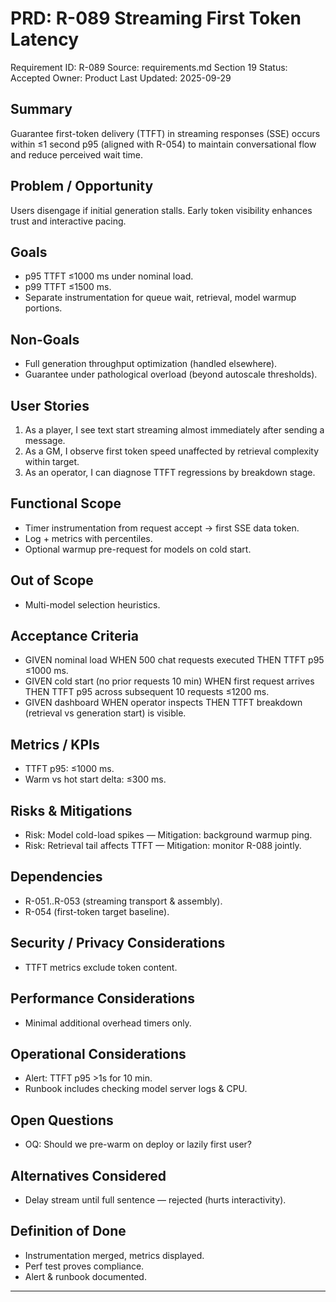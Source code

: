# PRD: R-089 Streaming First Token Latency

Requirement ID: R-089
Source: requirements.md Section 19
Status: Accepted
Owner: Product
Last Updated: 2025-09-29

## Summary

Guarantee first-token delivery (TTFT) in streaming responses (SSE) occurs within ≤1 second p95 (aligned with R-054) to maintain conversational flow and reduce perceived wait time.

## Problem / Opportunity

Users disengage if initial generation stalls. Early token visibility enhances trust and interactive pacing.

## Goals

- p95 TTFT ≤1000 ms under nominal load.
- p99 TTFT ≤1500 ms.
- Separate instrumentation for queue wait, retrieval, model warmup portions.

## Non-Goals

- Full generation throughput optimization (handled elsewhere).
- Guarantee under pathological overload (beyond autoscale thresholds).

## User Stories

1. As a player, I see text start streaming almost immediately after sending a message.
2. As a GM, I observe first token speed unaffected by retrieval complexity within target.
3. As an operator, I can diagnose TTFT regressions by breakdown stage.

## Functional Scope

- Timer instrumentation from request accept → first SSE data token.
- Log + metrics with percentiles.
- Optional warmup pre-request for models on cold start.

## Out of Scope

- Multi-model selection heuristics.

## Acceptance Criteria

- GIVEN nominal load WHEN 500 chat requests executed THEN TTFT p95 ≤1000 ms.
- GIVEN cold start (no prior requests 10 min) WHEN first request arrives THEN TTFT p95 across subsequent 10 requests ≤1200 ms.
- GIVEN dashboard WHEN operator inspects THEN TTFT breakdown (retrieval vs generation start) is visible.

## Metrics / KPIs

- TTFT p95: ≤1000 ms.
- Warm vs hot start delta: ≤300 ms.

## Risks & Mitigations

- Risk: Model cold-load spikes — Mitigation: background warmup ping.
- Risk: Retrieval tail affects TTFT — Mitigation: monitor R-088 jointly.

## Dependencies

- R-051..R-053 (streaming transport & assembly).
- R-054 (first-token target baseline).

## Security / Privacy Considerations

- TTFT metrics exclude token content.

## Performance Considerations

- Minimal additional overhead timers only.

## Operational Considerations

- Alert: TTFT p95 >1s for 10 min.
- Runbook includes checking model server logs & CPU.

## Open Questions

- OQ: Should we pre-warm on deploy or lazily first user?

## Alternatives Considered

- Delay stream until full sentence — rejected (hurts interactivity).

## Definition of Done

- Instrumentation merged, metrics displayed.
- Perf test proves compliance.
- Alert & runbook documented.

---
